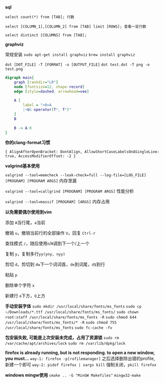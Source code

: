 **sql**

```sqlite
select count(*) from [TAB]; 行数

select [COLUMN_1],[COLUMN_2] from [TAB] limit [ROWS]; 查看一定行数

select distinct [COLUMNS] from [TAB];
```



**graphviz**

常规安装 `sudo apt-get install graphviz`		 `brew install graphviz` 

`dot [DOT_FILE] -T [FORMAT] -o [OUTPUT_FILE]`		`dot test.dot -T png -o test.png`

```dot
digraph main{
	graph [rankdir="LR"]
	node [fontsize=12, shape-record]
	edge [style=dashed, arrowhead=vee]
	
	A [ 
		label = "<0>A
		|+U& operator(T*, T*)" 
	]
	B
	
	B -> A:0
}
```





**你的clang-format习惯**

`{ AlignAfterOpenBracket: DontAlign, AllowShortCaseLabelsOnASingleLine: true, AccessModifierOffset: -2 }`



**valgrind基本使用**

`valgrind --tool=memcheck --leak-check=full --log-file=[LOG_FILE] [PROGRAM] [PROGRAM ARGS]` 内存泄漏

`valgrind --tool=callgrind [PROGRAM] [PROGRAM ARGS]` 性能分析

`valgrind --tool=massif [PROGRAM] [ARGS]` 内存占用



**以免需要偶尔使用到vim**

添加 `A`当行尾，`a`当前

撤销 `u`，撤销当前行的全部操作 `U`，回复 `Ctrl-r`

查找模式 `/`，随后使用`n`/`N`调到下一个/上一个

复制 `y`，复制多行`yy(yny, nyy)`

剪切 `d`，剪切到 `dw`下一个词词首，`de`到词尾，`d$`到行

粘贴 `p`

删除单个字符 `x`

新建行 `o`下方，`O`上方



**手动安装字体**
`sudo mkdir /usr/local/share/fonts/ms_fonts`
`sudo cp ~/Downloads/*.ttf /usr/local/share/fonts/ms_fonts/`
`sudo chown root:staff /usr/local/share/fonts/ms_fonts -R`
`sudo chmod 644 /usr/local/share/fonts/ms_fonts/* -R`
`sudo chmod 755 /usr/local/share/fonts/ms_fonts`
`sudo fc-cache -fv`



**包安装失败, 可能是上次安装未完成，占用了资源锁**
`sudo rm /var/cache/apt/archives/lock`
`sudo rm /var/lib/dpkg/lock`



**firefox is already running, but is not responding. to open a new window, you must...**
`way-1: firefox -p[rofilemanager]` 之后选择删除出错的profile, 新建一个即可
`way-2: pidof firefox | xargs kill` 强制关闭，`pkill firefox`



**windows mingw使用**
`cmake .. -G "MinGW Makefiles"`
`mingw32-make `


